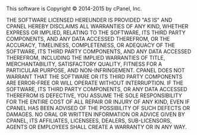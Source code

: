 This software is Copyright © 2014-2015 by cPanel, Inc.  

THE SOFTWARE LICENSED HEREUNDER IS PROVIDED "AS IS" AND CPANEL HEREBY DISCLAIMS 
ALL WARRANTIES OF ANY KIND, WHETHER EXPRESS OR IMPLIED, RELATING TO THE SOFTWARE, 
ITS THIRD PARTY COMPONENTS, AND ANY DATA ACCESSED THEREFROM, OR THE ACCURACY, 
TIMELINESS, COMPLETENESS, OR ADEQUACY OF THE SOFTWARE, ITS THIRD PARTY COMPONENTS, 
AND ANY DATA ACCESSED THEREFROM, INCLUDING THE IMPLIED WARRANTIES OF TITLE, 
MERCHANTABILITY, SATISFACTORY QUALITY, FITNESS FOR A PARTICULAR PURPOSE, AND 
NON-INFRINGEMENT.  CPANEL DOES NOT WARRANT THAT THE SOFTWARE OR ITS THIRD PARTY 
COMPONENTS ARE ERROR-FREE OR WILL OPERATE WITHOUT INTERRUPTION.  IF THE SOFTWARE, 
ITS THIRD PARTY COMPONENTS, OR ANY DATA ACCESSED THEREFROM IS DEFECTIVE, YOU ASSUME 
THE SOLE RESPONSIBILITY FOR THE ENTIRE COST OF ALL REPAIR OR INJURY OF ANY KIND, EVEN 
IF CPANEL HAS BEEN ADVISED OF THE POSSIBILITY OF SUCH DEFECTS OR DAMAGES.  NO ORAL OR 
WRITTEN INFORMATION OR ADVICE GIVEN BY CPANEL, ITS AFFILIATES, LICENSEES, DEALERS, 
SUB-LICENSORS, AGENTS OR EMPLOYEES SHALL CREATE A WARRANTY OR IN ANY WAY.


